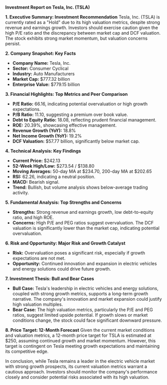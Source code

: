 **Investment Report on Tesla, Inc. (TSLA)**

**1. Executive Summary: Investment Recommendation**
Tesla, Inc. (TSLA) is currently rated as a "Hold" due to its high valuation metrics, despite strong revenue and earnings growth. Investors should exercise caution given the high P/E ratio and the discrepancy between market cap and DCF valuation. The stock exhibits strong market momentum, but valuation concerns persist.

**2. Company Snapshot: Key Facts**
- **Company Name:** Tesla, Inc.
- **Sector:** Consumer Cyclical
- **Industry:** Auto Manufacturers
- **Market Cap:** $777.32 billion
- **Enterprise Value:** $779.15 billion

**3. Financial Highlights: Top Metrics and Peer Comparison**
- **P/E Ratio:** 66.16, indicating potential overvaluation or high growth expectations.
- **P/B Ratio:** 11.10, suggesting a premium over book value.
- **Debt to Equity Ratio:** 18.08, reflecting prudent financial management.
- **ROE:** 20.39%, showcasing effective management.
- **Revenue Growth (YoY):** 18.8%
- **Net Income Growth (YoY):** 19.2%
- **DCF Valuation:** $57.77 billion, significantly below market cap.

**4. Technical Analysis: Key Findings**
- **Current Price:** $242.13
- **52-Week High/Low:** $273.54 / $138.80
- **Moving Averages:** 50-day MA at $234.70, 200-day MA at $202.65
- **RSI:** 62.26, indicating a neutral position.
- **MACD:** Bearish signal.
- **Trend:** Bullish, but volume analysis shows below-average trading activity.

**5. Fundamental Analysis: Top Strengths and Concerns**
- **Strengths:** Strong revenue and earnings growth, low debt-to-equity ratio, and high ROE.
- **Concerns:** High P/E and PEG ratios suggest overvaluation. The DCF valuation is significantly lower than the market cap, indicating potential overvaluation.

**6. Risk and Opportunity: Major Risk and Growth Catalyst**
- **Risk:** Overvaluation poses a significant risk, especially if growth expectations are not met.
- **Opportunity:** Continued innovation and expansion in electric vehicles and energy solutions could drive future growth.

**7. Investment Thesis: Bull and Bear Cases**
- **Bull Case:** Tesla's leadership in electric vehicles and energy solutions, coupled with strong growth metrics, supports a long-term growth narrative. The company's innovation and market expansion could justify high valuation multiples.
- **Bear Case:** The high valuation metrics, particularly the P/E and PEG ratios, suggest limited upside potential. If growth slows or market conditions change, the stock could face significant downward pressure.

**8. Price Target: 12-Month Forecast**
Given the current market conditions and valuation metrics, a 12-month price target for TSLA is estimated at $250, assuming continued growth and market momentum. However, this target is contingent on Tesla meeting growth expectations and maintaining its competitive edge.

In conclusion, while Tesla remains a leader in the electric vehicle market with strong growth prospects, its current valuation metrics warrant a cautious approach. Investors should monitor the company's performance closely and consider potential risks associated with its high valuation.